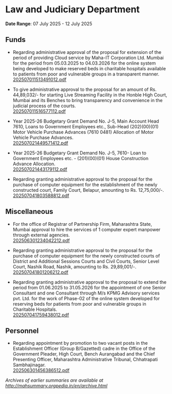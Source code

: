 # Law and Judiciary Department

**Date Range**: 07 July 2025 - 12 July 2025


## Funds
- Regarding administrative approval of the proposal for extension of the period of providing Cloud service by Maha-IT Corporation Ltd. Mumbai for the period from 05.03.2025 to 04.03.2026 for the online system being developed to make reserved beds in charitable hospitals available to patients from poor and vulnerable groups in a transparent manner.\
  [202507011513491012.pdf](https://gr.maharashtra.gov.in/Site/Upload/Government%20Resolutions/English/202507011513491012.pdf)

- To give administrative approval to the proposal for an amount of Rs. 44,89,032/- for starting Live Streaming Facility in the Honble High Court, Mumbai and its Benches to bring transparency and convenience in the judicial process of the courts.\
  [202507011516577112.pdf](https://gr.maharashtra.gov.in/Site/Upload/Government%20Resolutions/English/202507011516577112.pdf)

- Year 2025-26 Budgetary Grant Demand No. J-5, Main Account Head 7610, Loans to Government Employees etc., Sub-Head (202)(00)(01) Motor Vehicle Purchase Advances (7610 0481) Allocation of Motor Vehicle Purchase Advances.\
  [202507021449571412.pdf](https://gr.maharashtra.gov.in/Site/Upload/Government%20Resolutions/English/202507021449571412.pdf)

- Year 2025-26 Budgetary Grant Demand No. J-5, 7610- Loan to Government Employees etc. - (201)(00)(01) House Construction Advance Allocation.\
  [202507021443179112.pdf](https://gr.maharashtra.gov.in/Site/Upload/Government%20Resolutions/English/202507021443179112.pdf)

- Regarding granting administrative approval to the proposal for the purchase of computer equipment for the establishment of the newly constructed court, Family Court, Belapur, amounting to Rs. 12,75,000/-.\
  [202507041803588812.pdf](https://gr.maharashtra.gov.in/Site/Upload/Government%20Resolutions/English/202507041803588812.pdf)

## Miscellaneous
- For the office of Registrar of Partnership Firm, Maharashtra State, Mumbai approval to hire the services of 1 computer expert manpower through external agencies.\
  [202506301234042212.pdf](https://gr.maharashtra.gov.in/Site/Upload/Government%20Resolutions/English/202506301234042212.pdf)

- Regarding granting administrative approval to the proposal for the purchase of computer equipment for the newly constructed courts of District and Additional Sessions Courts and Civil Courts, Senior Level Court, Nashik Road, Nashik, amounting to Rs. 29,89,001/-.\
  [202507041801206212.pdf](https://gr.maharashtra.gov.in/Site/Upload/Government%20Resolutions/English/202507041801206212.pdf)

- Regarding granting administrative approval to the proposal to extend the period from 01.06.2025 to 31.05.2026 for the appointment of one Senior Consultant and one Consultant through M/s KPMG Advisory services pvt. Ltd. for the work of Phase-02 of the online system developed for reserving beds for patients from poor and vulnerable groups in Charitable Hospitals.\
  [202507041759438012.pdf](https://gr.maharashtra.gov.in/Site/Upload/Government%20Resolutions/English/202507041759438012.pdf)

## Personnel
- Regarding appointment by promotion to two vacant posts in the Establishment Officer (Group B/Gazetted) cadre in the Office of the Government Pleader, High Court, Bench Aurangabad and the Chief Presenting Officer, Maharashtra Administrative Tribunal, Chhatrapati Sambhajinagar.\
  [202506301456386512.pdf](https://gr.maharashtra.gov.in/Site/Upload/Government%20Resolutions/English/202506301456386512.pdf)


*Archives of earlier summaries are available at http://mahsummary.orgpedia.in/en/archive.html*